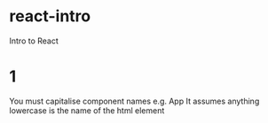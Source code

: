 # react-intro
Intro to React

# 1

You must capitalise component names e.g. App
It assumes anything lowercase is the name of the html element
